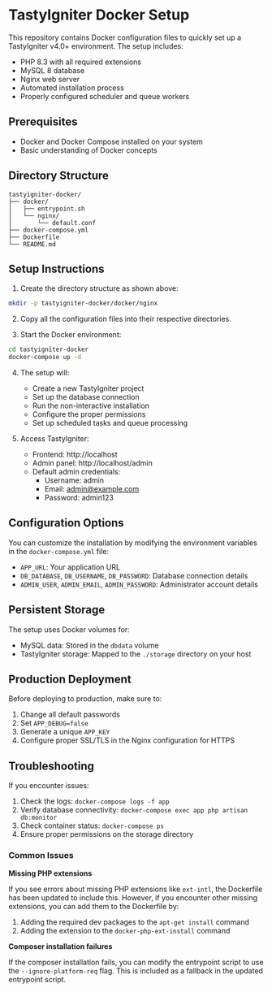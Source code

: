 # TastyIgniter Docker Setup

This repository contains Docker configuration files to quickly set up a TastyIgniter v4.0+ environment. The setup includes:

- PHP 8.3 with all required extensions
- MySQL 8 database
- Nginx web server
- Automated installation process
- Properly configured scheduler and queue workers

## Prerequisites

- Docker and Docker Compose installed on your system
- Basic understanding of Docker concepts

## Directory Structure

```
tastyigniter-docker/
├── docker/
│   ├── entrypoint.sh
│   └── nginx/
│       └── default.conf
├── docker-compose.yml
├── Dockerfile
└── README.md
```

## Setup Instructions

1. Create the directory structure as shown above:

```bash
mkdir -p tastyigniter-docker/docker/nginx
```

2. Copy all the configuration files into their respective directories.

3. Start the Docker environment:

```bash
cd tastyigniter-docker
docker-compose up -d
```

4. The setup will:
   - Create a new TastyIgniter project
   - Set up the database connection
   - Run the non-interactive installation
   - Configure the proper permissions
   - Set up scheduled tasks and queue processing

5. Access TastyIgniter:
   - Frontend: http://localhost
   - Admin panel: http://localhost/admin
   - Default admin credentials:
     - Username: admin
     - Email: admin@example.com
     - Password: admin123

## Configuration Options

You can customize the installation by modifying the environment variables in the `docker-compose.yml` file:

- `APP_URL`: Your application URL
- `DB_DATABASE`, `DB_USERNAME`, `DB_PASSWORD`: Database connection details
- `ADMIN_USER`, `ADMIN_EMAIL`, `ADMIN_PASSWORD`: Administrator account details

## Persistent Storage

The setup uses Docker volumes for:
- MySQL data: Stored in the `dbdata` volume
- TastyIgniter storage: Mapped to the `./storage` directory on your host

## Production Deployment

Before deploying to production, make sure to:

1. Change all default passwords
2. Set `APP_DEBUG=false`
3. Generate a unique `APP_KEY`
4. Configure proper SSL/TLS in the Nginx configuration for HTTPS

## Troubleshooting

If you encounter issues:

1. Check the logs: `docker-compose logs -f app`
2. Verify database connectivity: `docker-compose exec app php artisan db:monitor`
3. Check container status: `docker-compose ps`
4. Ensure proper permissions on the storage directory

### Common Issues

**Missing PHP extensions**

If you see errors about missing PHP extensions like `ext-intl`, the Dockerfile has been updated to include this. However, if you encounter other missing extensions, you can add them to the Dockerfile by:

1. Adding the required dev packages to the `apt-get install` command
2. Adding the extension to the `docker-php-ext-install` command

**Composer installation failures**

If the composer installation fails, you can modify the entrypoint script to use the `--ignore-platform-req` flag. This is included as a fallback in the updated entrypoint script.
